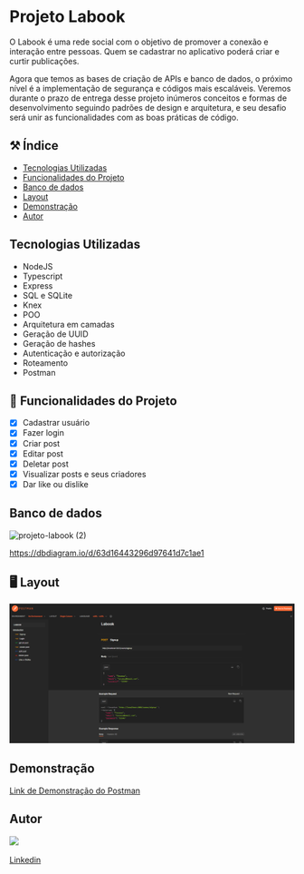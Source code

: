 # **Projeto Labook**
O Labook é uma rede social com o objetivo de promover a conexão e interação entre pessoas. Quem se cadastrar no aplicativo poderá criar e curtir publicações.

Agora que temos as bases de criação de APIs e banco de dados, o próximo nível é a implementação de segurança e códigos mais escaláveis. Veremos durante o prazo de entrega desse projeto inúmeros conceitos e formas de desenvolvimento seguindo padrões de design e arquitetura, e seu desafio será unir as funcionalidades com as boas práticas de código.

## ⚒️ Índice
- <a href="#-tecnologias-utilizadas">Tecnologias Utilizadas</a>
- <a href="#-funcionalidades-do-projeto">Funcionalidades do Projeto</a>
- <a href="#-banco-de-dados">Banco de dados</a>
- <a href="#-layout">Layout</a>
- <a href="#-demonstracao">Demonstração</a>
- <a href="#-Autor">Autor</a>

## Tecnologias Utilizadas
- NodeJS
- Typescript
- Express
- SQL e SQLite
- Knex
- POO
- Arquitetura em camadas
- Geração de UUID
- Geração de hashes
- Autenticação e autorização
- Roteamento
- Postman

## 📱 Funcionalidades do Projeto
- [x] Cadastrar usuário
- [x] Fazer login
- [x] Criar post
- [x] Editar post
- [x] Deletar post 
- [x] Visualizar posts e seus criadores 
- [x] Dar like ou dislike 

## Banco de dados
![projeto-labook (2)](https://user-images.githubusercontent.com/29845719/216036534-2b3dfb48-7782-411a-bffd-36245b78594e.png)

https://dbdiagram.io/d/63d16443296d97641d7c1ae1

## 🖥️ Layout
![Postman](./src/assets/postman.png)

## Demonstração
[Link de Demonstração do Postman](https://documenter.getpostman.com/view/24823077/2s93mBxeu2)

## Autor

<img style="width:200px" src="https://github.com/Tonzera10.png"/>

[Linkedin](https://www.linkedin.com/in/ton-mello/)
